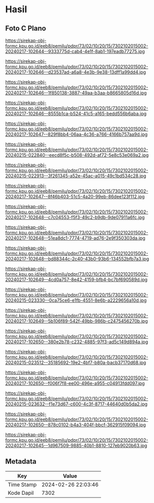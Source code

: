 # Hasil

## Foto C Plano

https://sirekap-obj-formc.kpu.go.id/eeb8/pemilu/pdpr/73/02/10/20/15/7302102015002-20240217-102644--9333775d-cab4-4e1f-8ab1-197eadb77275.jpg

https://sirekap-obj-formc.kpu.go.id/eeb8/pemilu/pdpr/73/02/10/20/15/7302102015002-20240217-102646--d23537ad-a6a8-4e3b-9e38-13dff1a99dd4.jpg

https://sirekap-obj-formc.kpu.go.id/eeb8/pemilu/pdpr/73/02/10/20/15/7302102015002-20240217-102646--1f850138-3887-49aa-b3aa-b8665805d16d.jpg

https://sirekap-obj-formc.kpu.go.id/eeb8/pemilu/pdpr/73/02/10/20/15/7302102015002-20240217-102646--8555b1ca-b524-41c5-a165-bedd556b6aba.jpg

https://sirekap-obj-formc.kpu.go.id/eeb8/pemilu/pdpr/73/02/10/20/15/7302102015002-20240217-102647--829f8bb4-06aa-4c36-a766-4166b757aa9d.jpg

https://sirekap-obj-formc.kpu.go.id/eeb8/pemilu/pdpr/73/02/10/20/15/7302102015002-20240215-022840--eecd8f5c-b508-492d-af72-5e8c53e069a2.jpg

https://sirekap-obj-formc.kpu.go.id/eeb8/pemilu/pdpr/73/02/10/20/15/7302102015002-20240215-022913--3f261345-a52e-45ac-a015-49c1bd534c28.jpg

https://sirekap-obj-formc.kpu.go.id/eeb8/pemilu/pdpr/73/02/10/20/15/7302102015002-20240217-102647--8f46b403-51c5-4a20-99eb-86dee123f112.jpg

https://sirekap-obj-formc.kpu.go.id/eeb8/pemilu/pdpr/73/02/10/20/15/7302102015002-20240217-102648--c7c04553-f5f3-49c2-b9db-9de07911a6fc.jpg

https://sirekap-obj-formc.kpu.go.id/eeb8/pemilu/pdpr/73/02/10/20/15/7302102015002-20240217-102648--51ea8dc1-7774-4719-ad76-2e9f350303da.jpg

https://sirekap-obj-formc.kpu.go.id/eeb8/pemilu/pdpr/73/02/10/20/15/7302102015002-20240217-102648--bd88344c-2c40-43b0-93b6-134552bfb7a3.jpg

https://sirekap-obj-formc.kpu.go.id/eeb8/pemilu/pdpr/73/02/10/20/15/7302102015002-20240217-102649--4cd0a757-8e42-4159-bfb4-bc7bf690589d.jpg

https://sirekap-obj-formc.kpu.go.id/eeb8/pemilu/pdpr/73/02/10/20/15/7302102015002-20240215-023330--0ca75ce6-e1fb-4551-8e6b-a2229656a10d.jpg

https://sirekap-obj-formc.kpu.go.id/eeb8/pemilu/pdpr/73/02/10/20/15/7302102015002-20240217-102649--5b106f89-542f-49bb-986b-c2475456270b.jpg

https://sirekap-obj-formc.kpu.go.id/eeb8/pemilu/pdpr/73/02/10/20/15/7302102015002-20240217-102650--380e2b78-c232-4885-97f3-ad5c149d894a.jpg

https://sirekap-obj-formc.kpu.go.id/eeb8/pemilu/pdpr/73/02/10/20/15/7302102015002-20240215-023512--35185692-19e2-4bf7-b80a-bacb37170d68.jpg

https://sirekap-obj-formc.kpu.go.id/eeb8/pemilu/pdpr/73/02/10/20/15/7302102015002-20240217-102650--f006f7f8-ee00-496e-a955-c04913fdd097.jpg

https://sirekap-obj-formc.kpu.go.id/eeb8/pemilu/pdpr/73/02/10/20/15/7302102015002-20240215-023632--f1e73d67-c600-4c3f-8717-44640d0b5da2.jpg

https://sirekap-obj-formc.kpu.go.id/eeb8/pemilu/pdpr/73/02/10/20/15/7302102015002-20240217-102650--878c0102-b4a3-404f-bbcf-362915f09094.jpg

https://sirekap-obj-formc.kpu.go.id/eeb8/pemilu/pdpr/73/02/10/20/15/7302102015002-20240217-102645--1d967509-9885-40b1-8810-127eb9020b63.jpg


## Metadata

| Key        | Value               |
| ---------- | ------------------- |
| Time Stamp | 2024-02-26 22:03:46 |
| Kode Dapil | 7302                |



